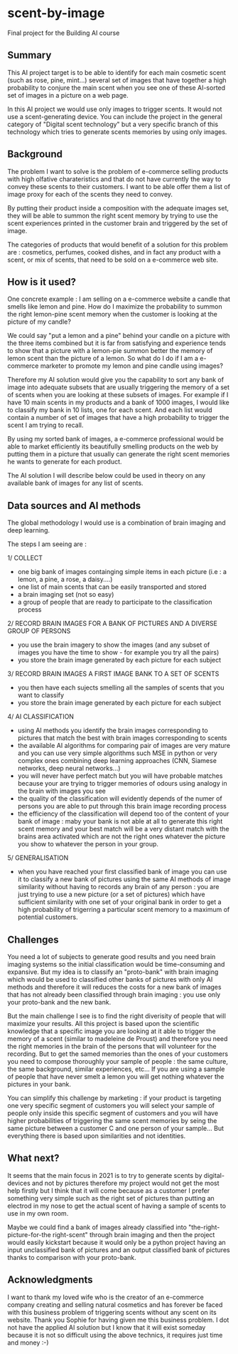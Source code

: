 # scent-by-image
Final project for the Building AI course

## Summary

This AI project target is to be able to identify for each main cosmetic scent (such as rose, pine, mint...) several set of images that have together a high probability to conjure the main scent when you see one of these AI-sorted set of images in a picture on a web page.

In this AI project we would use only images to trigger scents. It would not use a scent-generating device. You can include the project in the general category of "Digital scent technology" but a very specific branch of this technology which tries to generate scents memories by using only images.


## Background

The problem I want to solve is the problem of e-commerce selling products with high olfative charateristics and that do not have currently the way to convey these scents to their customers. I want to be able offer them a list of image proxy for each of the scents they need to convey.

By putting their product inside a composition with the adequate images set, they will be able to summon the right scent memory by trying to use the scent experiences printed in the customer brain and triggered by the set of image.

The categories of products that would benefit of a solution for this problem are : cosmetics, perfumes, cooked dishes, and in fact any product with a scent, or mix of scents, that need to be sold on a e-commerce web site.


## How is it used?

One concrete example : I am selling on a e-commerce website a candle that smells like lemon and pine. How do I maximize the probability to summon the right lemon-pine scent memory when the customer is looking at the picture of my candle?

We could say "put a lemon and a pine" behind your candle on a picture with the three items combined but it is far from satisfying and experience tends to show that a picture with a lemon-pie summon better the memory of lemon scent than the picture of a lemon. So what do I do if I am a e-commerce marketer to promote my lemon and pine candle using images?

Therefore my AI solution would give you the capability to sort any bank of image into adequate subsets that are usually triggering the memory of a set of scents when you are looking at these subsets of images. For example if I have 10 main scents in my products and a bank of 1000 images, I would like to classify my bank in 10 lists, one for each scent. And each list would contain a number of set of images that have a high probability to trigger the scent I am trying to recall.

By using my sorted bank of images, a e-commerce professional would be able to market efficiently its beautifully smelling products on the web by putting them in a picture that usually can generate the right scent memories he wants to generate for each product.

The AI solution I will describe below could be used in theory on any available bank of images for any list of scents.


## Data sources and AI methods

The global methodology I would use is a combination of brain imaging and deep learning.

The steps I am seeing are :

1/ COLLECT
 - one big bank of images containging simple items in each picture (i.e : a lemon, a pine, a rose, a daisy....)
 - one list of main scents that can be easily transported and stored
 - a brain imaging set (not so easy)
 - a group of people that are ready to participate to the classification process

2/ RECORD BRAIN IMAGES FOR A BANK OF PICTURES AND A DIVERSE GROUP OF PERSONS

- you use the brain imagery to show the images (and any subset of images you have the time to show - for example you try all the pairs)
- you store the brain image generated by each picture for each subject

3/ RECORD BRAIN IMAGES A FIRST IMAGE BANK TO A SET OF SCENTS
- you then have each sujects smelling all the samples of scents that you want to classify
- you store the brain image generated by each picture for each subject

4/ AI CLASSIFICATION
- using AI methods you identify the brain images corresponding to pictures that match the best with brain images corresponding to scents
- the available AI algorithms for comparing pair of images are very mature and you can use very simple algorithms such MSE in python or very complex ones combining deep learning approaches (CNN, Siamese networks, deep neural networks...)
- you will never have perfect match but you will have probable matches because your are trying to trigger memories of odours using analogy in the brain with images you see
- the quality of the classification will evidently depends of the numer of persons you are able to put through this brain image recording process
- the efficiency of the classification will depend too of the content of your bank of image : maby your bank is not able at all to generate this right scent memory and your best match will be a very distant match with the brains area activated which are not the right ones whatever the picture you show to whatever the person in your group.

5/ GENERALISATION
- when you have reached your first classified bank of image you can use it to classify a new bank of pictures using the same AI methods of image similarity without having to records any brain of any person : you are just trying to use a new picture (or a set of pictures) which have sufficient similarity with one set of your original bank in order to get a high probability of trigerring a particular scent memory to a maximum of potential customers.

## Challenges

You need a lot of subjects to generate good results and you need brain imaging systems so the initial classification would be time-consuming and expansive.
But my idea is to classify an "proto-bank" with brain imaging which would be used to classified other banks of pictures with only AI methods and therefore it will reduces the costs for a new bank of images that has not already been classified through brain imaging : you use only your proto-bank and the new bank.

But the main challenge I see is to find the right diverisity of people that will maximize your results. All this project is based upon the scientific knowledge that a specific image you are looking at it able to trigger the memory of a scent (similar to madeleine de Proust) and therefore you need the right memories in the brain of the persons that will volunteer for the recording. But to get the samed memories than the ones of your customers you need to compose thoroughly your sample of people : the same culture, the same background, similar experiences, etc... If you are using a sample of people that have never smelt a lemon you will get nothing whatever the pictures in your bank.

You can simplify this challenge by marketing : if your product is targeting one very specific segment of customers you will select your sample of people only inside this specific segment of customers and you will have higher probabilities of triggering the same scent memories by seing the same picture between a customer C and one person of your sample... But everything there is based upon similarities and not identities.

## What next?

It seems that the main focus in 2021 is to try to generate scents by digital-devices and not by pictures therefore my project would not get the most help firstly but I think that it will come because as a customer I prefer something very simple such as the right set of pictures than putting an electrod in my nose to get the actual scent of having a sample of scents to use in my own room.

Maybe we could find a bank of images already classified into "the-right-picture-for-the right-scent" through brain imaging and then the project would easily kickstart because it would only be a python project having an input unclassified bank of pictures and an output classified bank of pictures thanks to comparison with your proto-bank.


## Acknowledgments

I want to thank my loved wife who is the creator of an e-commerce company creating and selling natural cosmetics and has forever be faced with this business problem of triggering scents without any scent on its website. Thank you Sophie for having given me this business problem. I dot not have the applied AI solution but I know that it will exist someday because it is not so difficult using the above technics, it requires just time and money :-)


